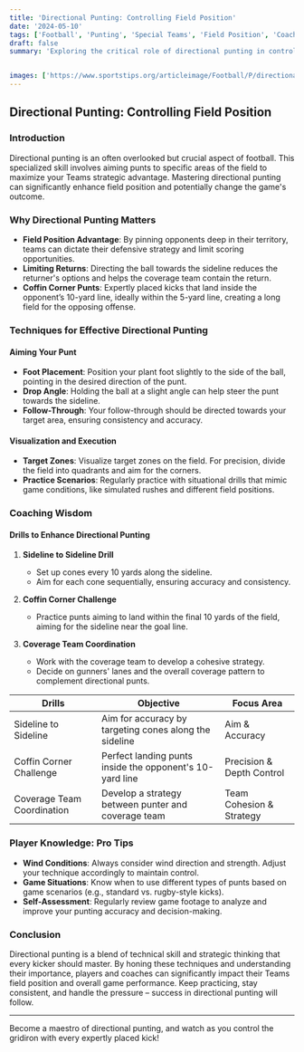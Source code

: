 ```yaml
---
title: 'Directional Punting: Controlling Field Position'
date: '2024-05-10'
tags: ['Football', 'Punting', 'Special Teams', 'Field Position', 'Coaching Tips', 'Player Skills', 'Strategy', 'Techniques']
draft: false
summary: 'Exploring the critical role of directional punting in controlling field position, with insights into techniques for aiming punts and strategies for pinning opponents deep.'


images: ['https://www.sportstips.org/articleimage/Football/P/directional_punting_controlling_field_position.webp']
---
```


## Directional Punting: Controlling Field Position

### Introduction

Directional punting is an often overlooked but crucial aspect of football. This specialized skill involves aiming punts to specific areas of the field to maximize your Teams strategic advantage. Mastering directional punting can significantly enhance field position and potentially change the game's outcome.

### Why Directional Punting Matters

- **Field Position Advantage**: By pinning opponents deep in their territory, teams can dictate their defensive strategy and limit scoring opportunities.
- **Limiting Returns**: Directing the ball towards the sideline reduces the returner's options and helps the coverage team contain the return.
- **Coffin Corner Punts**: Expertly placed kicks that land inside the opponent’s 10-yard line, ideally within the 5-yard line, creating a long field for the opposing offense.

### Techniques for Effective Directional Punting

#### Aiming Your Punt

- **Foot Placement**: Position your plant foot slightly to the side of the ball, pointing in the desired direction of the punt.
- **Drop Angle**: Holding the ball at a slight angle can help steer the punt towards the sideline.
- **Follow-Through**: Your follow-through should be directed towards your target area, ensuring consistency and accuracy.

#### Visualization and Execution

- **Target Zones**: Visualize target zones on the field. For precision, divide the field into quadrants and aim for the corners.
- **Practice Scenarios**: Regularly practice with situational drills that mimic game conditions, like simulated rushes and different field positions.

### Coaching Wisdom

#### Drills to Enhance Directional Punting

1. **Sideline to Sideline Drill**
   - Set up cones every 10 yards along the sideline.
   - Aim for each cone sequentially, ensuring accuracy and consistency.

2. **Coffin Corner Challenge**
   - Practice punts aiming to land within the final 10 yards of the field, aiming for the sideline near the goal line.

3. **Coverage Team Coordination**
   - Work with the coverage team to develop a cohesive strategy.
   - Decide on gunners' lanes and the overall coverage pattern to complement directional punts.

| **Drills**                | **Objective**                                                                           | **Focus Area**            |
|---------------------------|-----------------------------------------------------------------------------------------|---------------------------|
| Sideline to Sideline      | Aim for accuracy by targeting cones along the sideline                                  | Aim & Accuracy            |
| Coffin Corner Challenge   | Perfect landing punts inside the opponent's 10-yard line                                | Precision & Depth Control |
| Coverage Team Coordination| Develop a strategy between punter and coverage team                                     | Team Cohesion & Strategy  |

### Player Knowledge: Pro Tips

- **Wind Conditions**: Always consider wind direction and strength. Adjust your technique accordingly to maintain control.
- **Game Situations**: Know when to use different types of punts based on game scenarios (e.g., standard vs. rugby-style kicks).
- **Self-Assessment**: Regularly review game footage to analyze and improve your punting accuracy and decision-making.

### Conclusion

Directional punting is a blend of technical skill and strategic thinking that every kicker should master. By honing these techniques and understanding their importance, players and coaches can significantly impact their Teams field position and overall game performance. Keep practicing, stay consistent, and handle the pressure – success in directional punting will follow.

---

Become a maestro of directional punting, and watch as you control the gridiron with every expertly placed kick!